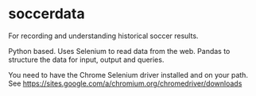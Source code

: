 # soccerdata
For recording and understanding historical soccer results.

Python based. Uses Selenium to read data from the web. Pandas to structure the data for input, output and queries.

You need to have the Chrome Selenium driver installed and on your path.  See https://sites.google.com/a/chromium.org/chromedriver/downloads